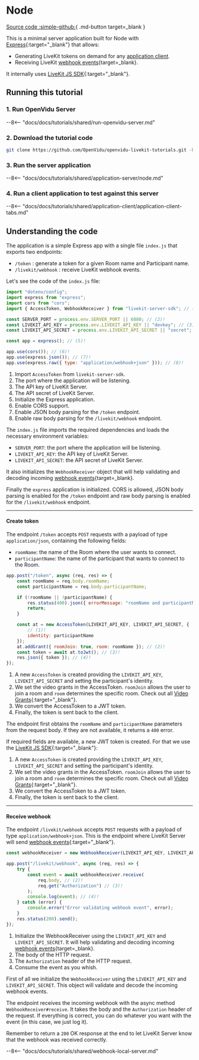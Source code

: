 # Node

[Source code :simple-github:](https://github.com/OpenVidu/openvidu-livekit-tutorials/tree/3.0.0/application-server/node){ .md-button target=\_blank }

This is a minimal server application built for Node with [Express](https://expressjs.com/){:target="\_blank"} that allows:

-   Generating LiveKit tokens on demand for any [application client](../application-client/index.md).
-   Receiving LiveKit [webhook events](https://docs.livekit.io/realtime/server/webhooks/){target=\_blank}.

It internally uses [LiveKit JS SDK](https://docs.livekit.io/server-sdk-js){:target="\_blank"}.

## Running this tutorial

### 1. Run OpenVidu Server

--8<-- "docs/docs/tutorials/shared/run-openvidu-server.md"

### 2. Download the tutorial code

```bash
git clone https://github.com/OpenVidu/openvidu-livekit-tutorials.git -b 3.0.0
```

### 3. Run the server application

--8<-- "docs/docs/tutorials/shared/application-server/node.md"

### 4. Run a client application to test against this server

--8<-- "docs/docs/tutorials/shared/application-client/application-client-tabs.md"

## Understanding the code

The application is a simple Express app with a single file `index.js` that exports two endpoints:

-   `/token` : generate a token for a given Room name and Participant name.
-   `/livekit/webhook` : receive LiveKit webhook events.

Let's see the code of the `index.js` file:

```javascript title="<a href='https://github.com/OpenVidu/openvidu-livekit-tutorials/blob/3.0.0/application-server/node/index.js#L1-L14' target='_blank'>index.js</a>" linenums="1"
import "dotenv/config";
import express from "express";
import cors from "cors";
import { AccessToken, WebhookReceiver } from "livekit-server-sdk"; // (1)!

const SERVER_PORT = process.env.SERVER_PORT || 6080; // (2)!
const LIVEKIT_API_KEY = process.env.LIVEKIT_API_KEY || "devkey"; // (3)!
const LIVEKIT_API_SECRET = process.env.LIVEKIT_API_SECRET || "secret"; // (4)!

const app = express(); // (5)!

app.use(cors()); // (6)!
app.use(express.json()); // (7)!
app.use(express.raw({ type: "application/webhook+json" })); // (8)!
```

1. Import `AccessToken` from `livekit-server-sdk`.
2. The port where the application will be listening.
3. The API key of LiveKit Server.
4. The API secret of LiveKit Server.
5. Initialize the Express application.
6. Enable CORS support.
7. Enable JSON body parsing for the `/token` endpoint.
8. Enable raw body parsing for the `/livekit/webhook` endpoint.

The `index.js` file imports the required dependencies and loads the necessary environment variables:

-   `SERVER_PORT`: the port where the application will be listening.
-   `LIVEKIT_API_KEY`: the API key of LiveKit Server.
-   `LIVEKIT_API_SECRET`: the API secret of LiveKit Server.

It also initializes the `WebhookReceiver` object that will help validating and decoding incoming [webhook events](https://docs.livekit.io/realtime/server/webhooks/){target=\_blank}.

Finally the `express` application is initialized. CORS is allowed, JSON body parsing is enabled for the `/token` endpoint and raw body parsing is enabled for the `/livekit/webhook` endpoint.

---

#### Create token

The endpoint `/token` accepts `POST` requests with a payload of type `application/json`, containing the following fields:

-   `roomName`: the name of the Room where the user wants to connect.
-   `participantName`: the name of the participant that wants to connect to the Room.

```javascript title="<a href='https://github.com/OpenVidu/openvidu-livekit-tutorials/blob/3.0.0/application-server/node/index.js#L16-L31' target='_blank'>index.js</a>" linenums="16"
app.post("/token", async (req, res) => {
    const roomName = req.body.roomName;
    const participantName = req.body.participantName;

    if (!roomName || !participantName) {
        res.status(400).json({ errorMessage: "roomName and participantName are required" });
        return;
    }

    const at = new AccessToken(LIVEKIT_API_KEY, LIVEKIT_API_SECRET, {
        // (1)!
        identity: participantName
    });
    at.addGrant({ roomJoin: true, room: roomName }); // (2)!
    const token = await at.toJwt(); // (3)!
    res.json({ token }); // (4)!
});
```

1. A new `AccessToken` is created providing the `LIVEKIT_API_KEY`, `LIVEKIT_API_SECRET` and setting the participant's identity.
2. We set the video grants in the AccessToken. `roomJoin` allows the user to join a room and `room` determines the specific room. Check out all [Video Grants](https://docs.livekit.io/realtime/concepts/authentication/#Video-grant){:target="\_blank"}.
3. We convert the AccessToken to a JWT token.
4. Finally, the token is sent back to the client.

The endpoint first obtains the `roomName` and `participantName` parameters from the request body. If they are not available, it returns a `400` error.

If required fields are available, a new JWT token is created. For that we use the [LiveKit JS SDK](https://docs.livekit.io/server-sdk-js){:target="\_blank"}:

1. A new `AccessToken` is created providing the `LIVEKIT_API_KEY`, `LIVEKIT_API_SECRET` and setting the participant's identity.
2. We set the video grants in the AccessToken. `roomJoin` allows the user to join a room and `room` determines the specific room. Check out all [Video Grants](https://docs.livekit.io/realtime/concepts/authentication/#Video-grant){:target="\_blank"}.
3. We convert the AccessToken to a JWT token.
4. Finally, the token is sent back to the client.

---

#### Receive webhook

The endpoint `/livekit/webhook` accepts `POST` requests with a payload of type `application/webhook+json`. This is the endpoint where LiveKit Server will send [webhook events](https://docs.livekit.io/realtime/server/webhooks/#Events){:target="\_blank"}.

```javascript title="<a href='https://github.com/OpenVidu/openvidu-livekit-tutorials/blob/3.0.0/application-server/node/index.js#L33-L49' target='_blank'>index.js</a>" linenums="33"
const webhookReceiver = new WebhookReceiver(LIVEKIT_API_KEY, LIVEKIT_API_SECRET); // (1)!

app.post("/livekit/webhook", async (req, res) => {
    try {
        const event = await webhookReceiver.receive(
            req.body, // (2)!
            req.get("Authorization") // (3)!
        );
        console.log(event); // (4)!
    } catch (error) {
        console.error("Error validating webhook event", error);
    }
    res.status(200).send();
});
```

1. Initialize the WebhookReceiver using the `LIVEKIT_API_KEY` and `LIVEKIT_API_SECRET`. It will help validating and decoding incoming [webhook events](https://docs.livekit.io/realtime/server/webhooks/){target=\_blank}.
2. The body of the HTTP request.
3. The `Authorization` header of the HTTP request.
4. Consume the event as you whish.

First of all we initialize the `WebhookReceiver` using the `LIVEKIT_API_KEY` and `LIVEKIT_API_SECRET`. This object will validate and decode the incoming webhook events.

The endpoint receives the incoming webhook with the async method `WebhookReceiver#receive`. It takes the body and the `Authorization` header of the request. If everything is correct, you can do whatever you want with the event (in this case, we just log it).

Remember to return a `200` OK response at the end to let LiveKit Server know that the webhook was received correctly.

--8<-- "docs/docs/tutorials/shared/webhook-local-server.md"

<br>
